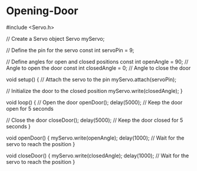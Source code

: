 # Opening-Door
#include <Servo.h>

// Create a Servo object
Servo myServo;

// Define the pin for the servo
const int servoPin = 9;

// Define angles for open and closed positions
const int openAngle = 90;  // Angle to open the door
const int closedAngle = 0; // Angle to close the door

void setup() {
  // Attach the servo to the pin
  myServo.attach(servoPin);

  // Initialize the door to the closed position
  myServo.write(closedAngle);
}

void loop() {
  // Open the door
  openDoor();
  delay(5000); // Keep the door open for 5 seconds

  // Close the door
  closeDoor();
  delay(5000); // Keep the door closed for 5 seconds
}

void openDoor() {
  myServo.write(openAngle);
  delay(1000); // Wait for the servo to reach the position
}

void closeDoor() {
  myServo.write(closedAngle);
  delay(1000); // Wait for the servo to reach the position
}
